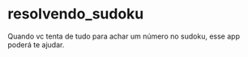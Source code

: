 # resolvendo_sudoku
Quando vc tenta de tudo para achar um número no sudoku, esse app poderá te ajudar.
